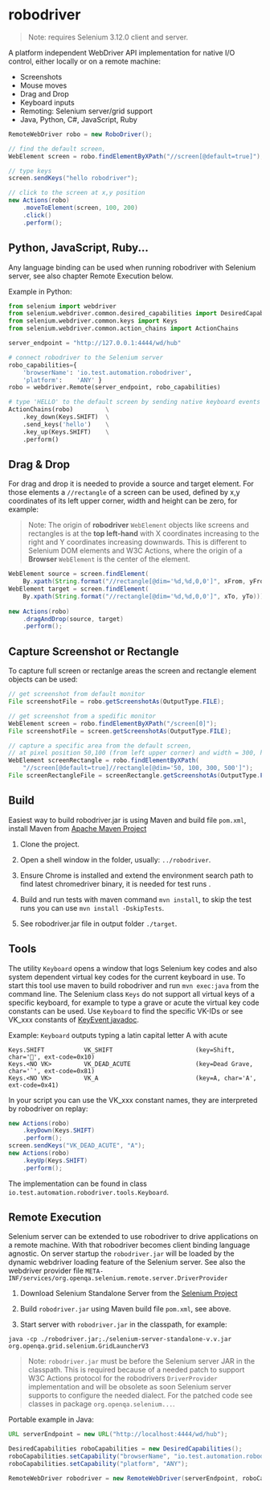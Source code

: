 # robodriver

> Note: requires Selenium 3.12.0 client and server.

A platform independent WebDriver API implementation for native I/O control, either locally or on a remote machine:

* Screenshots
* Mouse moves
* Drag and Drop
* Keyboard inputs
* Remoting: Selenium server/grid support
* Java, Python, C#, JavaScript, Ruby

```java
RemoteWebDriver robo = new RoboDriver();

// find the default screen,
WebElement screen = robo.findElementByXPath("//screen[@default=true]");

// type keys 
screen.sendKeys("hello robodriver");

// click to the screen at x,y position
new Actions(robo)
	.moveToElement(screen, 100, 200)
	.click()
	.perform();
```

## Python, JavaScript, Ruby...

Any language binding can be used when running robodriver with Selenium server, see also chapter Remote Execution below. 

Example in Python:

```python
from selenium import webdriver
from selenium.webdriver.common.desired_capabilities import DesiredCapabilities
from selenium.webdriver.common.keys import Keys
from selenium.webdriver.common.action_chains import ActionChains

server_endpoint = "http://127.0.0.1:4444/wd/hub"

# connect robodriver to the Selenium server
robo_capabilities={
    'browserName': 'io.test.automation.robodriver', 
    'platform':    'ANY' }
robo = webdriver.Remote(server_endpoint, robo_capabilities)

# type 'HELLO' to the default screen by sending native keyboard events
ActionChains(robo)         \
    .key_down(Keys.SHIFT)  \
    .send_keys('hello')    \
    .key_up(Keys.SHIFT)    \
    .perform()
```

## Drag & Drop

For drag and drop it is needed to provide a source and target element. For those elements a `//rectangle` of a screen
can be used, defined by x,y coordinates of its left upper corner, width and height can be zero, for example:

> Note: The origin of **robodriver** `WebElement` objects like screens and rectangles is at the **top left-hand** with X coordinates increasing to the right and Y coordinates increasing downwards. 
> This is different to Selenium DOM elements and W3C Actions, where the origin of a **Browser** `WebElement` is the center of the element.

```java
WebElement source = screen.findElement(
	By.xpath(String.format("//rectangle[@dim='%d,%d,0,0']", xFrom, yFrom)));
WebElement target = screen.findElement(
	By.xpath(String.format("//rectangle[@dim='%d,%d,0,0']", xTo, yTo)));
  
new Actions(robo)
	.dragAndDrop(source, target)
	.perform();
```

## Capture Screenshot or Rectangle

To capture full screen or rectanlge areas the screen and rectangle element objects can be used:

```java
// get screenshot from default monitor
File screenshotFile = robo.getScreenshotAs(OutputType.FILE);

// get screenshot from a spedific monitor
WebElement screen = robo.findElementByXPath("/screen[0]");
File screenshotFile = screen.getScreenshotAs(OutputType.FILE);

// capture a specific area from the default screen,
// at pixel position 50,100 (from left upper corner) and width = 300, height = 500
WebElement screenRectangle = robo.findElementByXPath(
    "//screen[@default=true]//rectangle[@dim='50, 100, 300, 500']");
File screenRectangleFile = screenRectangle.getScreenshotAs(OutputType.FILE);
```

## Build

Easiest way to build robodriver.jar is using Maven and build file `pom.xml`, install Maven from 
[Apache Maven Project](https://maven.apache.org/)

1. Clone the project.

1. Open a shell window in the folder, usually: `../robodriver`.

1. Ensure Chrome is installed and extend the environment search path to find latest chromedriver binary, it is needed for test runs .

1. Build and run tests with maven command `mvn install`, to skip the test runs you can use `mvn install -DskipTests`.

1. See robodriver.jar file in output folder `./target`.

## Tools

The utility `Keyboard` opens a window that logs Selenium key codes and also system dependent virtual key codes 
for the current keyboard in use. 
To start this tool use maven to build robodriver and run `mvn exec:java` from the command line.
The Selenium class `Keys` do not support all virtual keys of a specific keyboard, for example to type a grave or acute 
the virtual key code constants can be used. Use `Keyboard` to find the specific VK-IDs or see VK_xxx constants of 
[KeyEvent javadoc](https://docs.oracle.com/javase/7/docs/api/java/awt/event/KeyEvent.html).
   
Example: `Keyboard` outputs typing a latin capital letter A with acute
```
Keys.SHIFT           VK_SHIFT                       (key=Shift, char='￿', ext-code=0x10)
Keys.<NO VK>         VK_DEAD_ACUTE                  (key=Dead Grave, char='`', ext-code=0x81)
Keys.<NO VK>         VK_A                           (key=A, char='A', ext-code=0x41)
```

In your script you can use the VK_xxx constant names, they are interpreted by robodriver on replay:
```java
new Actions(robo)
	.keyDown(Keys.SHIFT)
	.perform();
screen.sendKeys("VK_DEAD_ACUTE", "A"); 
new Actions(robo)
	.keyUp(Keys.SHIFT)
	.perform();
```

The implementation can be found in class `io.test.automation.robodriver.tools.Keyboard`. 


## Remote Execution

Selenium server can be extended to use robodriver to drive applications on a remote machine.
With that robodriver becomes client binding language agnostic. 
On server startup the `robodriver.jar` will be loaded by the 
dynamic webdriver loading feature of the Selenium server. 
See also the webdriver provider file `META-INF/services/org.openqa.selenium.remote.server.DriverProvider`  

1. Download Selenium Standalone Server from the [Selenium Project](http://www.seleniumhq.org/download/)

1. Build `robodriver.jar` using Maven build file `pom.xml`, see above.

1. Start server with `robodriver.jar` in the classpath, for example: 
```
java -cp ./robodriver.jar;./selenium-server-standalone-v.v.jar org.openqa.grid.selenium.GridLauncherV3
```

> Note: `robodriver.jar` must be before the Selenium server JAR in the classpath. 
> This is required because of a needed patch to support W3C Actions protocol for the robodrivers `DriverProvider` implementation
> and will be obsolete as soon Selenium server supports to configure the needed dialect. For the patched code see classes in package `org.openqa.selenium...`.

Portable example in Java:

```java
URL serverEndpoint = new URL("http://localhost:4444/wd/hub");

DesiredCapabilities roboCapabilities = new DesiredCapabilities();
roboCapabilities.setCapability("browserName", "io.test.automation.robodriver");
roboCapabilities.setCapability("platform", "ANY");

RemoteWebDriver robodriver = new RemoteWebDriver(serverEndpoint, roboCapabilities);
```
